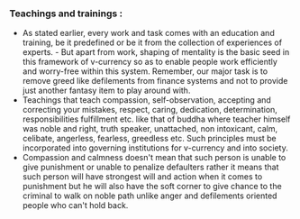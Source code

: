 
### Teachings and trainings : 
   - As stated earlier, every work and task comes with an education and training, be it predefined or be it from the collection of experiences of experts.
    - But apart from work, shaping of mentality is the basic seed in this framework of v-currency so as to enable people work efficiently and worry-free within this system. Remember, our major task is to remove greed like defilements from finance systems and not to provide just another fantasy item to play around with. 
   - Teachings that teach compassion, self-observation, accepting and correcting your mistakes, respect, caring, dedication, determination, responsibilities fulfillment etc. like that of buddha where teacher himself was noble and right, truth speaker, unattached, non intoxicant, calm, celibate, angerless, fearless, greedless etc.  Such principles must be incorporated into governing institutions for v-currency and into society.
   - Compassion and calmness doesn't mean that such person is unable to give punishment or unable to penalize defaulters rather it means that such person will have strongest will and action when it comes to punishment but he will also have the soft corner to give chance to the criminal to walk on noble path unlike anger and defilements oriented people who can't hold back.
